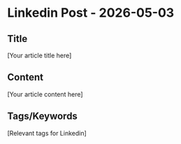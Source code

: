# Linkedin Post - 2026-05-03

## Title
[Your article title here]

## Content
[Your article content here]

## Tags/Keywords
[Relevant tags for Linkedin]
